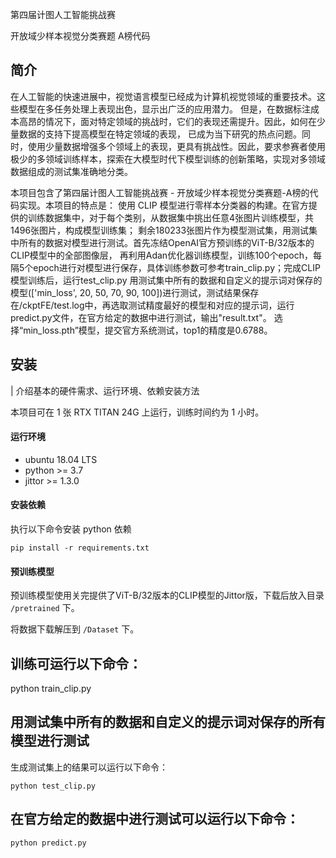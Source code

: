 第四届计图人工智能挑战赛

开放域少样本视觉分类赛题 A榜代码

## 简介
在人工智能的快速进展中，视觉语言模型已经成为计算机视觉领域的重要技术。这些模型在多任务处理上表现出色，显示出广泛的应用潜力。
但是，在数据标注成本高昂的情况下，面对特定领域的挑战时，它们的表现还需提升。因此，如何在少量数据的支持下提高模型在特定领域的表现，
已成为当下研究的热点问题。同时，使用少量数据增强多个领域上的表现，更具有挑战性。因此，要求参赛者使用极少的多领域训练样本，探索在大模型时代下模型训练的创新策略，实现对多领域数据组成的测试集准确地分类。

本项目包含了第四届计图人工智能挑战赛 - 开放域少样本视觉分类赛题-A榜的代码实现。本项目的特点是：
使用 CLIP 模型进行零样本分类器的构建。在官方提供的训练数据集中，对于每个类别，从数据集中挑出任意4张图片训练模型，共1496张图片，构成模型训练集；
剩余180233张图片作为模型测试集，用测试集中所有的数据对模型进行测试。首先冻结OpenAI官方预训练的ViT-B/32版本的CLIP模型中的全部图像层，
再利用Adan优化器训练模型，训练100个epoch，每隔5个epoch进行对模型进行保存，具体训练参数可参考train_clip.py；完成CLIP模型训练后，运行test_clip.py
用测试集中所有的数据和自定义的提示词对保存的模型(['min_loss', 20, 50, 70, 90, 100])进行测试，测试结果保存在/ckptFE/test.log中，再选取测试精度最好的模型和对应的提示词，运行predict.py文件，在官方给定的数据中进行测试，输出"result.txt"。
选择“min_loss.pth”模型，提交官方系统测试，top1的精度是0.6788。

## 安装 
| 介绍基本的硬件需求、运行环境、依赖安装方法

本项目可在 1 张 RTX TITAN 24G 上运行，训练时间约为 1 小时。

#### 运行环境
- ubuntu 18.04 LTS
- python >= 3.7
- jittor >= 1.3.0

#### 安装依赖
执行以下命令安装 python 依赖
```
pip install -r requirements.txt
```

#### 预训练模型
预训练模型使用关完提供了ViT-B/32版本的CLIP模型的Jittor版，下载后放入目录 `/pretrained` 下。

将数据下载解压到 `/Dataset` 下。

## 训练可运行以下命令：

python train_clip.py

## 用测试集中所有的数据和自定义的提示词对保存的所有模型进行测试

生成测试集上的结果可以运行以下命令：

```
python test_clip.py
```

## 在官方给定的数据中进行测试可以运行以下命令：

```
python predict.py
```
